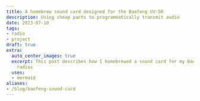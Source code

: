 ```yaml
---
title: A homebrew sound card designed for the Baofeng UV-5R
description: Using cheap parts to programmatically transmit audio
date: 2023-07-10
tags:
- radio
- project
draft: true
extra:
  auto_center_images: true
  excerpt: This post describes how I homebrewed a sound card for my Baofeng UV-5R
    radios
  uses:
  - mermaid
aliases:
- /blog/baofeng-sound-card
---
```

